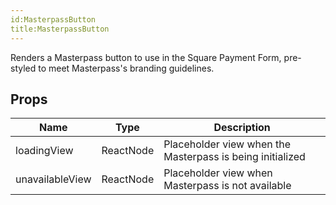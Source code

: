 ```yaml
---
id:MasterpassButton
title:MasterpassButton
---
```

Renders a Masterpass button to use in the Square Payment Form, pre-styled to meet Masterpass's branding guidelines.
## Props
|Name|Type|Description|
|---|---|---|
|loadingView|ReactNode|Placeholder view when the Masterpass is being initialized|
|unavailableView|ReactNode|Placeholder view when Masterpass is not available|